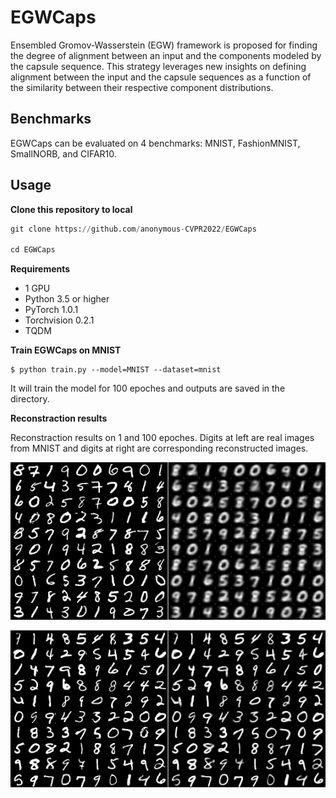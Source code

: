 # EGWCaps
Ensembled Gromov-Wasserstein (EGW) framework is proposed for finding the degree of alignment between an input and the components modeled by the capsule sequence. This strategy leverages new insights on defining alignment between the input and the capsule sequences as a function of the similarity between their respective component distributions.

## Benchmarks

EGWCaps can be evaluated on 4 benchmarks: MNIST, FashionMNIST, SmallNORB, and CIFAR10.


## Usage

**Clone this repository to local**

```python
git clone https://github.com/anonymous-CVPR2022/EGWCaps

cd EGWCaps
```


**Requirements**

* 1 GPU
* Python 3.5 or higher
* PyTorch 1.0.1
* Torchvision 0.2.1
* TQDM


**Train EGWCaps on MNIST**

```console
$ python train.py --model=MNIST --dataset=mnist
```
It will train the model for 100 epoches and outputs are saved in the <reconstractions> directory.


**Reconstraction results**

Reconstraction results on 1 and 100 epoches.
Digits at left are real images from MNIST and digits at right are corresponding reconstructed images.

![Epoch_0](pictures/epoch_0.png)

![Epoch_99](pictures/epoch_99.png)

